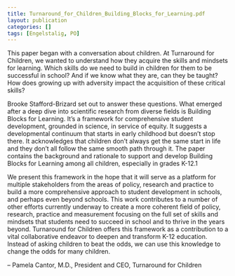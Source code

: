 ```yaml
---
title: Turnaround_for_Children_Building_Blocks_for_Learning.pdf
layout: publication
categories: []
tags: [Engelstalig, PO]
---
```

This paper began with a conversation about children. At Turnaround for Children, we wanted to understand how they
acquire the skills and mindsets for learning. Which skills do we need to build in children for them to be successful in
school? And if we know what they are, can they be taught? How does growing up with adversity impact the acquisition of
these critical skills?

Brooke Stafford-Brizard set out to answer these questions. What emerged after a deep dive into scientific research from
diverse fields is Building Blocks for Learning. It’s a framework for comprehensive student development, grounded in
science, in service of equity. It suggests a developmental continuum that starts in early childhood but doesn’t stop there. It
acknowledges that children don’t always get the same start in life and they don’t all follow the same smooth path through
it. The paper contains the background and rationale to support and develop Building Blocks for Learning among all children,
especially in grades K-12.1

We present this framework in the hope that it will serve as a platform for multiple stakeholders from the areas of policy,
research and practice to build a more comprehensive approach to student development in schools, and perhaps even
beyond schools. This work contributes to a number of other efforts currently underway to create a more coherent field of
policy, research, practice and measurement focusing on the full set of skills and mindsets that students need to succeed in
school and to thrive in the years beyond. Turnaround for Children offers this framework as a contribution to a vital
collaborative endeavor to deepen and transform K-12 education. Instead of asking children to beat the odds, we can use
this knowledge to change the odds for many children.

 – Pamela Cantor, M.D., President and CEO, Turnaround for Children
